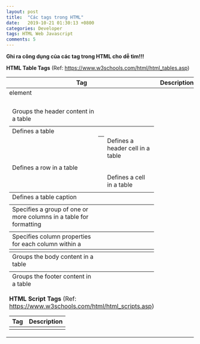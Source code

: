 ```yaml
---
layout: post
title:  "Các tags trong HTML"
date:   2019-10-21 01:30:13 +0800
categories: Developer
tags: HTML Web Javascript
comments: 5
---
```


**Ghi ra công dụng của các tag trong HTML cho dễ tìm!!!**

**HTML Table Tags** (Ref: https://www.w3schools.com/html/html_tables.asp)

|Tag 	     |Description                                                             |
|----------|------------------------------------------------------------------------|
|<table> 	 |Defines a table                                                         |
|<th> 	   |Defines a header cell in a table                                        |
|<tr> 	   |Defines a row in a table                                                |
|<td> 	   |Defines a cell in a table                                               |
|<caption> |Defines a table caption                                                 |
|<colgroup>|Specifies a group of one or more columns in a table for formatting      |
|<col> 	   |Specifies column properties for each column within a <colgroup> element |
|<thead> 	 |Groups the header content in a table                                    |
|<tbody> 	 |Groups the body content in a table                                      |
|<tfoot> 	 |Groups the footer content in a table                                    |

**HTML Script Tags** (Ref: https://www.w3schools.com/html/html_scripts.asp)

|Tag 	      |Description                                                                   |
|-----------|------------------------------------------------------------------------------|
|<script> 	|Defines a client-side script                                                  |
|<noscript/> |Defines an alternate content for users that do not support client-side scripts|
